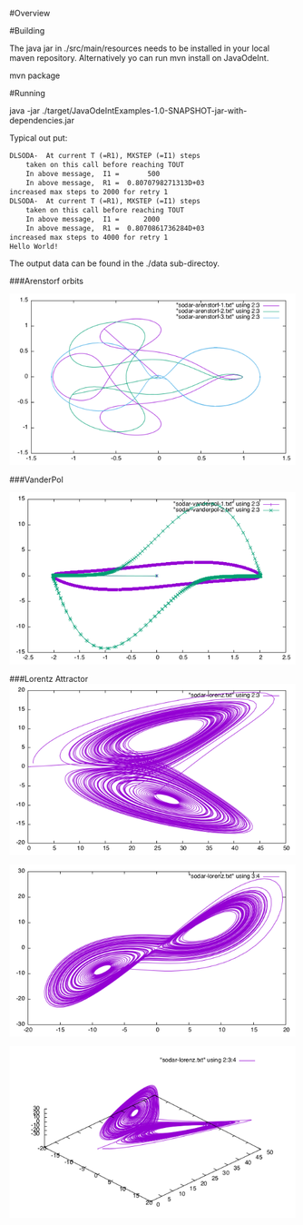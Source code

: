 #Overview



#Building

The java jar in ./src/main/resources needs to be installed in your local maven repository.
Alternatively yo can run mvn install on JavaOdeInt.

mvn package

#Running

java -jar ./target/JavaOdeIntExamples-1.0-SNAPSHOT-jar-with-dependencies.jar

Typical out put:

 
    DLSODA-  At current T (=R1), MXSTEP (=I1) steps
        taken on this call before reaching TOUT
        In above message,  I1 =       500
        In above message,  R1 =  0.8070798271313D+03
    increased max steps to 2000 for retry 1
    DLSODA-  At current T (=R1), MXSTEP (=I1) steps
        taken on this call before reaching TOUT
        In above message,  I1 =      2000
        In above message,  R1 =  0.8070861736284D+03
    increased max steps to 4000 for retry 1
    Hello World!


The output data can be found in the ./data sub-directoy.

###Arenstorf orbits

![arenstorf orbit](/images/arenstorf-1.png)

###VanderPol

![vanderpol ](/images/vanderpol.png)

###Lorentz Attractor
![lorentz xy](/images/lorentz-1.png)

![lorentz yz](/images/lorentz-2.png)

![lorentz 3d](/images/lorentz-3.png)